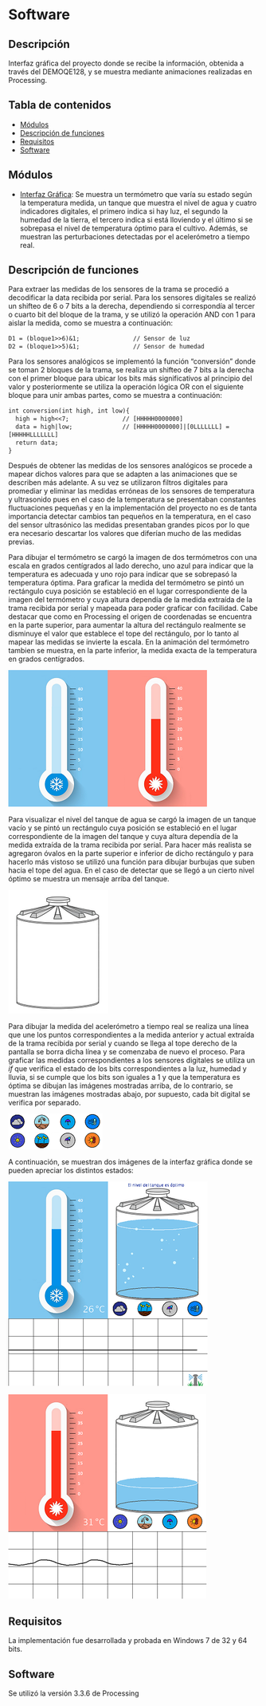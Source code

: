 # Software

## Descripción 
Interfaz gráfica del proyecto donde se recibe la información, obtenida a través del DEMOQE128, y se muestra mediante animaciones realizadas en Processing. 

## Tabla de contenidos
- [Módulos](#módulos)
- [Descripción de funciones](#descripción-de-funciones)
- [Requisitos](#requisitos)
- [Software](#software)

## Módulos

- [Interfaz Gráfica](https://github.com/geralbarreto/Greenhouse_Project/blob/master/Software/Interfaz_grafica_final.pde): Se muestra un termómetro que varía su estado según la temperatura medida, un tanque que muestra el nivel de agua y cuatro indicadores digitales, el primero indica si hay luz, el segundo la humedad de la tierra, el tercero indica si está lloviendo y el último si se sobrepasa el nivel de temperatura óptimo para el cultivo. Además, se muestran las perturbaciones detectadas por el acelerómetro a tiempo real.

## Descripción de funciones

Para extraer las medidas de los sensores de la trama se procedió a decodificar la data recibida por serial. Para los sensores digitales se realizó un shifteo de 6 o 7 bits a la derecha, dependiendo si correspondía al tercer o cuarto bit del bloque de la trama, y se utilizó la operación AND con 1 para aislar la medida, como se muestra a continuación:

    D1 = (bloque1>>6)&1;               // Sensor de luz
    D2 = (bloque1>>5)&1;               // Sensor de humedad

Para los sensores analógicos se implementó la función “conversión” donde se toman 2 bloques de la trama, se realiza un shifteo de 7 bits a la derecha con el primer bloque para ubicar los bits más significativos al principio del valor y posteriormente se utiliza la operación lógica OR con el siguiente bloque para unir ambas partes, como se muestra a continuación:

    int conversion(int high, int low){
      high = high<<7;               // [HHHHH0000000]
      data = high|low;              // [HHHHH0000000]|[0LLLLLLL] = [HHHHHLLLLLLL]
      return data;
    }

Después de obtener las medidas de los sensores analógicos se procede a mapear dichos valores para que se adapten a las animaciones que se describen más adelante. A su vez se utilizaron filtros digitales para promediar y eliminar las medidas erróneas de los sensores de temperatura y ultrasonido pues en el caso de la temperatura se presentaban constantes fluctuaciones pequeñas y en la implementación del proyecto no es de tanta importancia detectar cambios tan pequeños en la temperatura, en el caso del sensor ultrasónico las medidas presentaban grandes picos por lo que era necesario descartar los valores que diferían mucho de las medidas previas.

Para dibujar el termómetro se cargó la imagen de dos termómetros con una escala en grados centígrados al lado derecho, uno azul para indicar que la temperatura es adecuada y uno rojo para indicar que se sobrepasó la temperatura óptima. Para graficar la medida del termómetro se pintó un rectángulo cuya posición se estableció en el lugar correspondiente de la imagen del termómetro y cuya altura dependía de la medida extraída de la trama recibida por serial y mapeada para poder graficar con facilidad. Cabe destacar que como en Processing el origen de coordenadas se encuentra en la parte superior, para aumentar la altura del rectángulo realmente se disminuye el valor que establece el tope del rectángulo, por lo tanto al mapear las medidas se invierte la escala. En la animación del termómetro tambien se muestra, en la parte inferior, la medida exacta de la temperatura en grados centígrados.

![termometros](https://github.com/geraldinebc/greenhouse_project/blob/master/Software/termometros.png)

Para visualizar el nivel del tanque de agua se cargó la imagen de un tanque vacío y se pintó un rectángulo cuya posición se estableció en el lugar correspondiente de la imagen del tanque y cuya altura dependía de la medida extraída de la trama recibida por serial. Para hacer más realista se agregaron óvalos en la parte superior e inferior de dicho rectángulo y para hacerlo más vistoso se utilizó una función para dibujar burbujas que suben hacia el tope del agua. En el caso de detectar que se llegó a un cierto nivel óptimo se muestra un mensaje arriba del tanque.

![tank](https://github.com/geraldinebc/greenhouse_project/blob/master/Software/tank.png)

Para dibujar la medida del acelerómetro a tiempo real se realiza una línea que une los puntos correspondientes a la medida anterior y actual extraída de la trama recibida por serial y cuando se llega al tope derecho de la pantalla se borra dicha línea y se comenzaba de nuevo el proceso. Para graficar las medidas correspondientes a los sensores digitales se utiliza un *if* que verifica el estado de los bits correspondientes a la luz, humedad y lluvia, si se cumple que los bits son iguales a 1 y que la temperatura es óptima se dibujan las imágenes mostradas arriba, de lo contrario, se muestran las imágenes mostradas abajo, por supuesto, cada bit digital se verifica por separado.

![digitales](https://github.com/geraldinebc/greenhouse_project/blob/master/Software/digitales.png)

A continuación, se muestran dos imágenes de la interfaz gráfica donde se pueden apreciar los distintos estados:

![Interfaz_grafica_cold](https://github.com/geraldinebc/greenhouse_project/blob/master/Software/Interfaz_grafica_cold.png)

![Interfaz_grafica_hot](https://github.com/geraldinebc/greenhouse_project/blob/master/Software/Interfaz_grafica_hot.png)

## Requisitos
La implementación fue desarrollada y probada en Windows 7 de 32 y 64 bits.

## Software
Se utilizó la versión 3.3.6 de Processing
